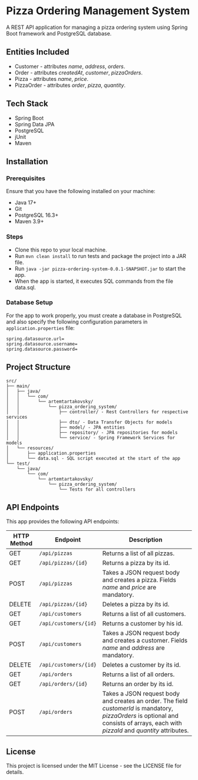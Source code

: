 # Pizza Ordering Management System

A REST API application for managing a pizza ordering system using Spring Boot framework and PostgreSQL database.

## Entities Included

- Customer - attributes *name*, *address*, *orders*.
- Order - attributes *createdAt*, *customer*, *pizzaOrders*.
- Pizza - attributes *name*, *price*.
- PizzaOrder - attributes *order*, *pizza*, *quantity*.

## Tech Stack

- Spring Boot
- Spring Data JPA
- PostgreSQL
- jUnit
- Maven

## Installation

### Prerequisites

Ensure that you have the following installed on your machine:

- Java 17+
- Git
- PostgreSQL 16.3+
- Maven 3.9+

### Steps

- Clone this repo to your local machine.
- Run `mvn clean install` to run tests and package the project into a JAR file.
- Run `java -jar pizza-ordering-system-0.0.1-SNAPSHOT.jar` to start the app.
- When the app is started, it executes SQL commands from the file data.sql.

### Database Setup

For the app to work properly, you must create a database in PostgreSQL and also specify the following configuration parameters in `application.properties` file:

```
spring.datasource.url=
spring.datasource.username=
spring.datasource.password=
```

## Project Structure
```text
src/
├── main/
│   ├── java/
│   │   └── com/
│   │       └── artemtartakovsky/
│   │           └── pizza_ordering_system/
│   │               ├── controller/ - Rest Controllers for respective services
│   │               ├── dto/ - Data Transfer Objects for models
│   │               ├── model/ - JPA entities
│   │               ├── repository/ - JPA repositories for models
│   │               └── service/ - Spring Framework Services for models
│   └── resources/
│       ├── application.properties
│       └── data.sql - SQL script executed at the start of the app
└── test/
    └── java/
        └── com/
            └── artemtartakovsky/
                └── pizza_ordering_system/
                    └── Tests for all controllers
```
## API Endpoints

This app provides the following API endpoints:

| HTTP Method | Endpoint              | Description                                                                                  |
| ----------- | --------------------- | -------------------------------------------------------------------------------------------- |
| GET         | `/api/pizzas`         | Returns a list of all pizzas.                                                                |
| GET         | `/api/pizzas/{id}`    | Returns a pizza by its id.                                                                   |
| POST        | `/api/pizzas`         | Takes a JSON request body and creates a pizza. Fields *name* and *price* are mandatory.      |
| DELETE      | `/api/pizzas/{id}`    | Deletes a pizza by its id.                                                                   |
| GET         | `/api/customers`      | Returns a list of all customers.                                                             |
| GET         | `/api/customers/{id}` | Returns a customer by his id.                                                                |
| POST        | `/api/customers`      | Takes a JSON request body and creates a customer. Fields *name* and *address* are mandatory. |
| DELETE      | `/api/customers/{id}` | Deletes a customer by its id.                                                                |
| GET         | `/api/orders`         | Returns a list of all orders.                                                                |
| GET         | `/api/orders/{id}`    | Returns an order by its id.                                                                  |
| POST        | `/api/orders`         | Takes a JSON request body and creates an order. The field *customerId* is mandatory, *pizzaOrders* is optional and consists of arrays, each with *pizzaId* and *quantity* attributes. |

## License
This project is licensed under the MIT License - see the LICENSE file for details.

